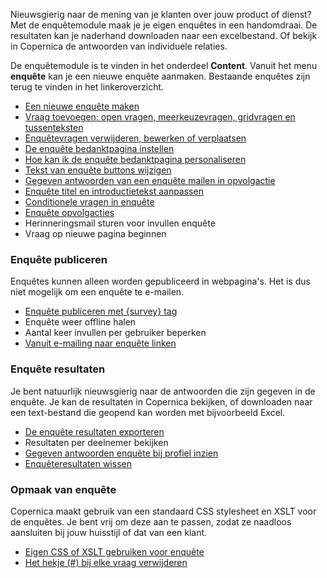 Nieuwsgierig naar de mening van je klanten over jouw product of dienst?
Met de enquêtemodule maak je je eigen enquêtes in een handomdraai. De
resultaten kan je naderhand downloaden naar een excelbestand. Of bekijk
in Copernica de antwoorden van individuele relaties.

De enquêtemodule is te vinden in het onderdeel **Content**. Vanuit het
menu **enquête** kan je een nieuwe enquête aanmaken. Bestaande enquêtes
zijn terug te vinden in het linkeroverzicht.

-   [Een nieuwe enquête
    maken](http://www.copernica.com/nl/ondersteuning/een-nieuwe-enquete-maken)
-   [Vraag toevoegen: open vragen, meerkeuzevragen, gridvragen en
    tussenteksten](./survey-question-types-and-their-options.md)
-   [Enquêtevragen verwijderen, bewerken of
    verplaatsen](http://www.copernica.com/nl/ondersteuning/enquetevragen-verwijderen-bewerken-of-verplaatsen)
-   [De enquête bedanktpagina
    instellen](http://www.copernica.com/nl/ondersteuning/de-enquete-bedanktpagina-instellen)
-   [Hoe kan ik de enquête bedanktpagina
    personaliseren](http://www.copernica.com/nl/ondersteuning/hoe-kan-ik-de-enquete-bedanktpagina-personaliseren)
-   [Tekst van enquête buttons
    wijzigen](http://www.copernica.com/nl/ondersteuning/tekst-van-enquete-buttons-wijzigen)
-   [Gegeven antwoorden van een enquête mailen in
    opvolgactie](http://www.copernica.com/nl/ondersteuning/antwoorden-enquete-mailen-in-opvolgactie)
-   [Enquête titel en introductietekst
    aanpassen](http://www.copernica.com/nl/ondersteuning/enquete-titel-en-introductietekst-aanpassen)
-   [Conditionele vragen in
    enquête](http://www.copernica.com/nl/ondersteuning/conditionele-vragen-in-enquete)
-   [Enquête
    opvolgacties](http://www.copernica.com/nl/ondersteuning/opvolgacties-voor-enquetes)
-   Herinneringsmail sturen voor invullen enquête
-   Vraag op nieuwe pagina beginnen

### Enquête publiceren

Enquêtes kunnen alleen worden gepubliceerd in webpagina's. Het is dus
niet mogelijk om een enquête te e-mailen.

-   [Enquête publiceren met {survey}
    tag](http://www.copernica.com/nl/ondersteuning/enquete-in-webpagina-invoegen)
-   Enquête weer offline halen
-   Aantal keer invullen per gebruiker beperken
-   [Vanuit e-mailing naar enquête
    linken](./linking-to-your-website-from-an-emailing.md)

### Enquête resultaten

Je bent natuurlijk nieuwsgierig naar de antwoorden die zijn gegeven in
de enquête. Je kan de resultaten in Copernica bekijken, of downloaden
naar een text-bestand die geopend kan worden met bijvoorbeeld Excel.

-   [De enquête resultaten
    exporteren](http://www.copernica.com/nl/ondersteuning/enquete-resultaten-exporteren)
-   Resultaten per deelnemer bekijken
-   [Gegeven antwoorden enquête bij profiel
    inzien](http://www.copernica.com/nl/ondersteuning/gegeven-antwoorden-enquete-bij-profiel-inzien)
-   [Enquêteresultaten
    wissen](http://www.copernica.com/nl/ondersteuning/enqueteresultaten-wissen)

### Opmaak van enquête

Copernica maakt gebruik van een standaard CSS stylesheet en XSLT voor de
enquêtes. Je bent vrij om deze aan te passen, zodat ze naadloos
aansluiten bij jouw huisstijl of dat van een klant.

-   [Eigen CSS of XSLT gebruiken voor
    enquête](./creating-and-using-your-stylesheets.md)
-   [Het hekje (\#) bij elke vraag
    verwijderen](https://www.copernica.com/nl/ondersteuning/het-hekje-bij-elke-vraag-verwijderen)


